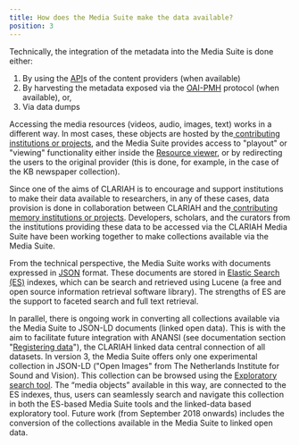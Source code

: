 ```yaml
---
title: How does the Media Suite make the data available?
position: 3
---
```


Technically, the integration of the metadata into the Media Suite is done either:

1. By using the [API](http://mediasuite.clariah.nl/documentation/glossary/api)s of the content providers (when available)
2. By harvesting the metadata exposed via the [OAI-PMH](http://mediasuite.clariah.nl/documentation/glossary/oaipmh) protocol (when available), or,
3. Via data dumps

Accessing the media resources (videos, audio, images, text) works in a different way. In most cases, these objects are hosted by the[ contributing institutions or projects](http://mediasuitedata.clariah.nl/group), and the Media Suite provides access to "playout" or "viewing" functionality either inside the [Resource viewer](<http://mediasuite.clariah.nl/documentation/howtos/resource-viewer>), or by redirecting the users to the original provider (this is done, for example, in the case of the KB newspaper collection).

Since one of the aims of CLARIAH is to encourage and support institutions to make their data available to researchers, in any of these cases, data provision is done in collaboration between CLARIAH and the[ contributing memory institutions or projects](http://mediasuitedata.clariah.nl/group). Developers, scholars, and the curators from the institutions providing these data to be accessed via the CLARIAH Media Suite have been working together to make collections available via the Media Suite.

From the technical perspective, the Media Suite works with documents expressed in [JSON](http://mediasuite.clariah.nl/documentation/glossary/json) format. These documents are stored in [Elastic Search (ES)](http://mediasuite.clariah.nl/documentation/glossary/elastic-search) indexes, which can be search and retrieved using Lucene (a free and open source information retrieval software library). The strengths of ES are the support to faceted search and full text retrieval.

In parallel, there is ongoing work in converting all collections available via the Media Suite to JSON-LD documents (linked open data). This is with the aim to facilitate future integration with ANANSI (see documentation section "[Registering data](<http://mediasuite.clariah.nl/documentation/faq/can-register-data>)"), the CLARIAH linked data central connection of all datasets. In version 3, the Media Suite offers only one experimental collection in JSON-LD ("Open Images" from The Netherlands Institute for Sound and Vision). This collection can be browsed using the [Exploratory search tool](<http://mediasuite.clariah.nl/documentation/howtos/exploratory-search>). The “media objects” available in this way, are connected to the ES indexes, thus, users can seamlessly search and navigate this collection in both the ES-based Media Suite tools and the linked-data based exploratory tool. Future work (from September 2018 onwards) includes the conversion of the collections available in the Media Suite to linked open data.

​
